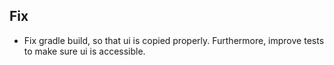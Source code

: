 ## Fix

- Fix gradle build, so that ui is copied properly. Furthermore, improve tests to make sure ui is accessible.
